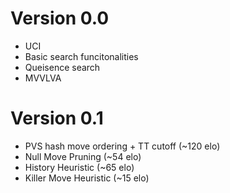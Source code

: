 # Version 0.0
+ UCI
+ Basic search funcitonalities
+ Queisence search
+ MVVLVA

# Version 0.1
+ PVS hash move ordering + TT cutoff (~120 elo)
+ Null Move Pruning         (~54 elo)
+ History Heuristic         (~65 elo)
+ Killer Move Heuristic     (~15 elo)
